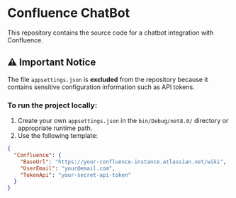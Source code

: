 # Confluence ChatBot

This repository contains the source code for a chatbot integration with Confluence.

## ⚠️ Important Notice

The file `appsettings.json` is **excluded** from the repository because it contains sensitive configuration information such as API tokens.

### To run the project locally:

1. Create your own `appsettings.json` in the `bin/Debug/net8.0/` directory or appropriate runtime path.
2. Use the following template:

```json
{
  "Confluence": {
    "BaseUrl": "https://your-confluence-instance.atlassian.net/wiki",
    "UserEmail": "your@email.com",
    "TokenApi": "your-secret-api-token"
  }
}